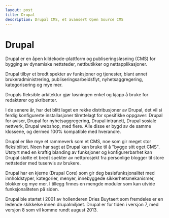 ```yaml
---
layout: post
title: Drupal
description: Drupal CMS, et avansert Open Source CMS
---
```


# Drupal
Drupal er en åpen kildekode-plattform og publiseringsløsning (CMS) for bygging av dynamiske nettsteder, nettbutikker og nettapplikasjoner.

Drupal tilbyr et bredt spekter av funksjoner og tjenester, blant annet brukeradministrering, publiseringsarbeidsflyt, nyhetsaggregering, kategorisering og mye mer.

Drupals fleksible arkitektur gjør løsningen enkel og kjapp å bruke for redaktører og skribenter.

I de senere år, har det blitt laget en rekke distribusjoner av Drupal, det vil si ferdig konfigurerte installasjoner tilrettelagt for spesifikke oppgaver: Drupal for aviser, Drupal for nyhetsaggregering, Drupal intranett, Drupal sosiale nettverk, Drupal webshop, med flere. Alle disse er bygd av de samme klossene, og dermed 100% kompatible med hverandre. 

Drupal er like mye et rammeverk som et CMS, noe som gir meget stor fleksibilitet. Noen har sagt at Drupal kan bruke til å "bygge sitt eget CMS". Utstyrt med en kraftig blanding av funksjoner og konfigurerbarhet kan Drupal støtte et bredt spekter av nettprosjekt fra personlige blogger til store nettsteder med tusenvis av brukere.

Drupal har en kjerne (Drupal Core) som gir deg basisfunksjonalitet med innholdstyper, kategorier, menyer, innebyggede sikkerhetsmekanismer, blokker og mye mer. I tillegg finnes en mengde moduler som kan utvide funksjonaliteten på siden.

Drupal ble startet i 2001 av hollenderen Dries Buytaert som fremdeles er en ledende skikkelse innen drupalmiljøet. Drupal er for tiden i versjon 7, med versjon 8 som vil komme rundt august 2013.